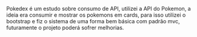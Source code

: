 Pokedex é um estudo sobre consumo de API, utilizei a API do Pokemon, a ideia era consumir e mostrar os pokemons em cards, para isso utilizei o bootstrap e fiz o sistema de uma forma bem básica com padrão mvc, futuramente o projeto poderá sofrer melhorias.
